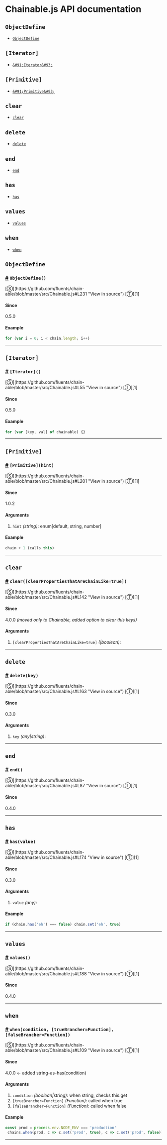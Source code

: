 # Chainable.js API documentation

<!-- div class="toc-container" -->

<!-- div -->

## `ObjectDefine`
* <a href="#ObjectDefine">`ObjectDefine`</a>

<!-- /div -->

<!-- div -->

## `[Iterator]`
* <a href="#[Iterator]">`&#91;Iterator&#93;`</a>

<!-- /div -->

<!-- div -->

## `[Primitive]`
* <a href="#[Primitive]">`&#91;Primitive&#93;`</a>

<!-- /div -->

<!-- div -->

## `clear`
* <a href="#clear">`clear`</a>

<!-- /div -->

<!-- div -->

## `delete`
* <a href="#delete">`delete`</a>

<!-- /div -->

<!-- div -->

## `end`
* <a href="#end">`end`</a>

<!-- /div -->

<!-- div -->

## `has`
* <a href="#has">`has`</a>

<!-- /div -->

<!-- div -->

## `values`
* <a href="#values">`values`</a>

<!-- /div -->

<!-- div -->

## `when`
* <a href="#when">`when`</a>

<!-- /div -->

<!-- /div -->

<!-- div class="doc-container" -->

<!-- div -->

## `ObjectDefine`

<!-- div -->

<h3 id="ObjectDefine"><a href="#ObjectDefine">#</a>&nbsp;<code>ObjectDefine()</code></h3>
[&#x24C8;](https://github.com/fluents/chain-able/blob/master/src/Chainable.js#L231 "View in source") [&#x24C9;][1]



#### Since
0.5.0

#### Example
```js
for (var i = 0; i < chain.length; i++)
```
---

<!-- /div -->

<!-- /div -->

<!-- div -->

## `[Iterator]`

<!-- div -->

<h3 id="[Iterator]"><a href="#[Iterator]">#</a>&nbsp;<code>[Iterator]()</code></h3>
[&#x24C8;](https://github.com/fluents/chain-able/blob/master/src/Chainable.js#L55 "View in source") [&#x24C9;][1]



#### Since
0.5.0

#### Example
```js
for (var [key, val] of chainable) {}
```
---

<!-- /div -->

<!-- /div -->

<!-- div -->

## `[Primitive]`

<!-- div -->

<h3 id="[Primitive]"><a href="#[Primitive]">#</a>&nbsp;<code>[Primitive](hint)</code></h3>
[&#x24C8;](https://github.com/fluents/chain-able/blob/master/src/Chainable.js#L201 "View in source") [&#x24C9;][1]



#### Since
1.0.2

#### Arguments
1. `hint` *(string)*: enum&#91;default, string, number&#93;

#### Example
```js
chain + 1 (calls this)
```
---

<!-- /div -->

<!-- /div -->

<!-- div -->

## `clear`

<!-- div -->

<h3 id="clear"><a href="#clear">#</a>&nbsp;<code>clear([clearPropertiesThatAreChainLike=true])</code></h3>
[&#x24C8;](https://github.com/fluents/chain-able/blob/master/src/Chainable.js#L142 "View in source") [&#x24C9;][1]



#### Since
4.0.0 *(moved only to Chainable, added option to clear this keys)*

#### Arguments
1. `[clearPropertiesThatAreChainLike=true]` *(|boolean)*:

---

<!-- /div -->

<!-- /div -->

<!-- div -->

## `delete`

<!-- div -->

<h3 id="delete"><a href="#delete">#</a>&nbsp;<code>delete(key)</code></h3>
[&#x24C8;](https://github.com/fluents/chain-able/blob/master/src/Chainable.js#L163 "View in source") [&#x24C9;][1]



#### Since
0.3.0

#### Arguments
1. `key` *(any|string)*:

---

<!-- /div -->

<!-- /div -->

<!-- div -->

## `end`

<!-- div -->

<h3 id="end"><a href="#end">#</a>&nbsp;<code>end()</code></h3>
[&#x24C8;](https://github.com/fluents/chain-able/blob/master/src/Chainable.js#L87 "View in source") [&#x24C9;][1]



#### Since
0.4.0

---

<!-- /div -->

<!-- /div -->

<!-- div -->

## `has`

<!-- div -->

<h3 id="has"><a href="#has">#</a>&nbsp;<code>has(value)</code></h3>
[&#x24C8;](https://github.com/fluents/chain-able/blob/master/src/Chainable.js#L174 "View in source") [&#x24C9;][1]



#### Since
0.3.0

#### Arguments
1. `value` *(any)*:

#### Example
```js
if (chain.has('eh') === false) chain.set('eh', true)
```
---

<!-- /div -->

<!-- /div -->

<!-- div -->

## `values`

<!-- div -->

<h3 id="values"><a href="#values">#</a>&nbsp;<code>values()</code></h3>
[&#x24C8;](https://github.com/fluents/chain-able/blob/master/src/Chainable.js#L188 "View in source") [&#x24C9;][1]



#### Since
0.4.0

---

<!-- /div -->

<!-- /div -->

<!-- div -->

## `when`

<!-- div -->

<h3 id="when"><a href="#when">#</a>&nbsp;<code>when(condition, [trueBrancher=Function], [falseBrancher=Function])</code></h3>
[&#x24C8;](https://github.com/fluents/chain-able/blob/master/src/Chainable.js#L109 "View in source") [&#x24C9;][1]



#### Since
4.0.0 <- added string-as-has(condition)

#### Arguments
1. `condition` *(boolean|string)*: when string, checks this.get
2. `[trueBrancher=Function]` *(Function)*: called when true
3. `[falseBrancher=Function]` *(Function)*: called when false

#### Example
```js
const prod = process.env.NODE_ENV === 'production'
 chains.when(prod, c => c.set('prod', true), c => c.set('prod', false))
```
---

<!-- /div -->

<!-- /div -->

<!-- /div -->

 [1]: #objectdefine "Jump back to the TOC."
